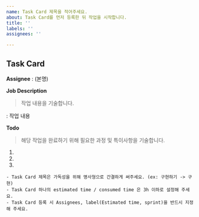 ```yaml
---
name: Task Card 제목을 적어주세요.
about: Task Card를 먼저 등록한 뒤 작업을 시작합니다.
title: ''
labels: ''
assignees: ''

---
```


## Task Card

**Assignee** : (본명)

**Job Description**
> 작업 내용을 기술합니다. 

: 작업 내용 

**Todo**
> 해당 작업을 완료하기 위해 필요한 과정 및 특이사항을 기술합니다. 

1. 
2. 
3.

```
- Task Card 제목은 가독성을 위해 명사형으로 간결하게 써주세요. (ex: 구현하기 -> 구현)
- Task Card 하나의 estimated time / consumed time 은 3h 이하로 설정해 주세요. 
- Task Card 등록 시 Assignees, label(Estimated time, sprint)을 반드시 지정해 주세요. 
```
